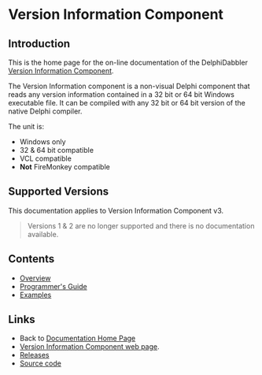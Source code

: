 # Version Information Component

## Introduction

This is the home page for the on-line documentation of the DelphiDabbler [Version Information Component](https://delphidabbler.com/software/verinfo).

The Version Information component is a non-visual Delphi component that reads any version information contained in a 32 bit or 64 bit Windows executable file. It can be compiled with any 32 bit or 64 bit version of the native Delphi compiler.

The unit is:

* Windows only
* 32 & 64 bit compatible
* VCL compatible
* **Not** FireMonkey compatible

## Supported Versions

This documentation applies to Version Information Component v3.

> Versions 1 & 2 are no longer supported and there is no documentation available.

## Contents

* [Overview](./3/Overview.md)
* [Programmer's Guide](./3/API.md)
* [Examples](./3/Examples.md)

## Links

* Back to [Documentation Home Page](../index.md)
* [Version Information Component web page](https://delphidabbler.com/software/verinfo).
* [Releases](https://github.com/ddablib/verinfo/releases)
* [Source code](https://github.com/ddablib/verinfo)
